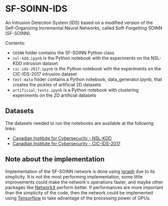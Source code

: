 # SF-SOINN-IDS
An Intrusion Detection System (IDS) based on a modified version of the Self-Organizing Incremental Neural Networks, called Soft-Forgetting SOINN (SF-SOINN).

Contents:
* `SOINN` folder contains the SF-SOINN Python class
* `nsl-kdd.ipynb` is the Python notebook with the experiments on the NSL-KDD intrusion dataset
* `cic-ids-2017.ipynb` is the Python notebook with the experiments on the CIC-IDS-2017 intrusion dataset
* `test-data` folder contains a Python notebook, data_generator.ipynb, that creates the pickles of artificial 2D datasets
* `artificial_tests.ipynb` is a Python notebook with clustering experiments on the 2D artificial datasets

## Datasets

The datasets needed to run the notebooks are available at the following links:
* [Canadian Institute for Cybersecurity - NSL-KDD](https://www.unb.ca/cic/datasets/nsl.html)
* [Canadian Institute for Cybersecurity - CIC-IDS-2017](https://www.unb.ca/cic/datasets/ids-2017.html)

## Note about the implementation
Implementation of the SF-SOINN network is done using [igraph](https://igraph.org/python/) due to its simplicity. It is not the most performing implementation, some little improvements could make the network's operations faster, and maybe other packages like [NetworkX](https://networkx.org/) perform better. If performances are more important than the simplicity of the code, then the network could be implemented using [Tensorflow](https://www.tensorflow.org/) to take advantage of the processing power of GPUs.
